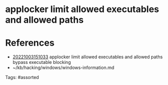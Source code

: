 # applocker limit allowed executables and allowed paths

# References
- [20221003151033](/zet/20221003151033/) applocker limit allowed executables and allowed paths bypass executable blocking
- ~/kb/hacking/windows/windows-information.md

Tags:
    #assorted

